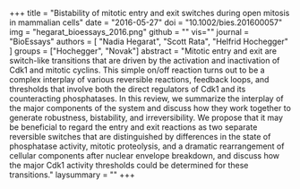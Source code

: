 +++
title = "Bistability of mitotic entry and exit switches during open mitosis in mammalian cells"
date = "2016-05-27"
doi = "10.1002/bies.201600057"
img = "hegarat_bioessays_2016.png"
github = ""
vis=""
journal = "BioEssays"
authors = [
  "Nadia Hegarat",
  "Scott Rata",
  "Helfrid Hochegger"
]
groups = ["Hochegger", "Novak"]
abstract = "Mitotic entry and exit are switch-like transitions that are driven by the activation and inactivation of Cdk1 and mitotic cyclins. This simple on/off reaction turns out to be a complex interplay of various reversible reactions, feedback loops, and thresholds that involve both the direct regulators of Cdk1 and its counteracting phosphatases. In this review, we summarize the interplay of the major components of the system and discuss how they work together to generate robustness, bistability, and irreversibility. We propose that it may be beneficial to regard the entry and exit reactions as two separate reversible switches that are distinguished by differences in the state of phosphatase activity, mitotic proteolysis, and a dramatic rearrangement of cellular components after nuclear envelope breakdown, and discuss how the major Cdk1 activity thresholds could be determined for these transitions."
laysummary = ""
+++
